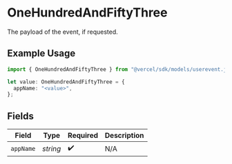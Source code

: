 # OneHundredAndFiftyThree

The payload of the event, if requested.

## Example Usage

```typescript
import { OneHundredAndFiftyThree } from "@vercel/sdk/models/userevent.js";

let value: OneHundredAndFiftyThree = {
  appName: "<value>",
};
```

## Fields

| Field              | Type               | Required           | Description        |
| ------------------ | ------------------ | ------------------ | ------------------ |
| `appName`          | *string*           | :heavy_check_mark: | N/A                |